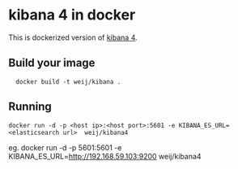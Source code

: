 # kibana 4 in docker

This is dockerized version of [kibana 4](https://github.com/elasticsearch/kibana).

## Build your image

```
  docker build -t weij/kibana .
```

## Running

```
docker run -d -p <host ip>:<host port>:5601 -e KIBANA_ES_URL=<elasticsearch url>  weij/kibana4
```
eg. docker run -d -p 5601:5601 -e KIBANA_ES_URL=http://192.168.59.103:9200  weij/kibana4